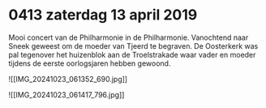 # 0413 zaterdag 13 april 2019
Mooi concert van de Philharmonie in de Philharmonie. Vanochtend naar Sneek geweest om de moeder van Tjeerd te begraven. De Oosterkerk was pal tegenover het huizenblok aan de Troelstrakade waar vader en moeder tijdens de eerste oorlogsjaren hebben gewoond. 

![[IMG_20241023_061352_690.jpg]]

![[IMG_20241023_061417_796.jpg]]
